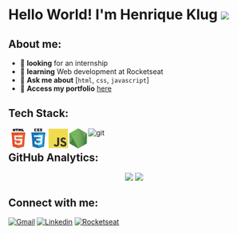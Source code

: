 <h1>Hello World! I'm Henrique Klug <img src="https://media1.giphy.com/media/C7yrmfAcGSLLvThkUw/giphy.gif?cid=ecf05e47asoekn6z8pza287fy6cki1ygz4z0j914qppl8v24&rid=giphy.gif&ct=g" width="30px"></h1>

## About me:
- 🔭 **looking** for an internship
- 🚀 **learning** Web development at Rocketseat 
- 💬 **Ask me about** [```html```, ```css```, ```javascript```]
- 🔗 **Access my portfolio** <a href="https://hklug001.github.io/Portfolio/" target="_blank">here</a>

## Tech Stack:
<img src="https://raw.githubusercontent.com/devicons/devicon/master/icons/html5/html5-original-wordmark.svg" alt="html5" width="40" height="40" align="left"/>
<img src="https://raw.githubusercontent.com/devicons/devicon/master/icons/css3/css3-original-wordmark.svg" alt="css3" width="40" height="40" align="left"/>
<img src="https://raw.githubusercontent.com/devicons/devicon/master/icons/javascript/javascript-original.svg" alt="javascript" width="40" height="40" align="left"/>
<img src="https://raw.githubusercontent.com/github/explore/80688e429a7d4ef2fca1e82350fe8e3517d3494d/topics/nodejs/nodejs.png" width="40" height="40" align="left"/>
<img src="https://www.vectorlogo.zone/logos/git-scm/git-scm-icon.svg" alt="git" width="40" height="40"/>

## GitHub Analytics:
<div align="center">
  <img src="https://github-readme-stats.vercel.app/api?username=Hklug001&theme=tokyonight" width="45%">
  <img src="https://github-readme-stats.vercel.app/api/top-langs/?username=Hklug001&layout=compact&theme=tokyonight" width="44%">
</div>

## Connect with me:
[![Gmail](https://img.shields.io/badge/Gmail-henriqueklug%40gmail.com-critical)](mailto:henriqueklug@gmail.com) 
[![Linkedin](https://img.shields.io/badge/My%20profile-Linkedin-informational)](https://www.linkedin.com/in/henrique-klug)
[![Rocketseat](https://img.shields.io/badge/My%20profile-Rocketseat-blueviolet)](https://app.rocketseat.com.br/me/henrique-klug-09107)
